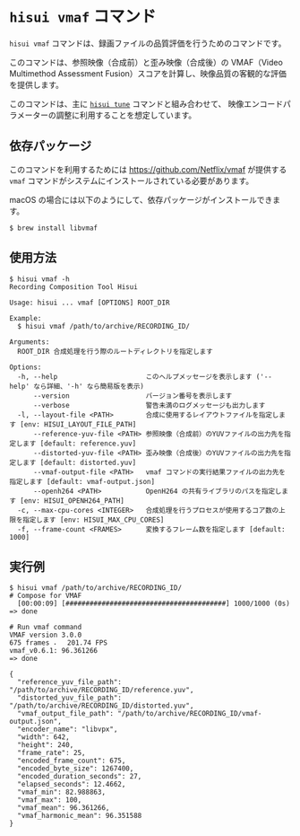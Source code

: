 # `hisui vmaf` コマンド

`hisui vmaf` コマンドは、録画ファイルの品質評価を行うためのコマンドです。

このコマンドは、参照映像（合成前）と歪み映像（合成後）の VMAF（Video Multimethod Assessment Fusion）スコアを計算し、映像品質の客観的な評価を提供します。

このコマンドは、主に [`hisui tune`](command_tune.md) コマンドと組み合わせて、
映像エンコードパラメーターの調整に利用することを想定しています。

## 依存パッケージ

このコマンドを利用するためには https://github.com/Netflix/vmaf が提供する `vmaf` コマンドがシステムにインストールされている必要があります。

macOS の場合には以下のようにして、依存パッケージがインストールできます。

```console
$ brew install libvmaf
```

## 使用方法

```console
$ hisui vmaf -h
Recording Composition Tool Hisui

Usage: hisui ... vmaf [OPTIONS] ROOT_DIR

Example:
  $ hisui vmaf /path/to/archive/RECORDING_ID/

Arguments:
  ROOT_DIR 合成処理を行う際のルートディレクトリを指定します

Options:
  -h, --help                      このヘルプメッセージを表示します ('--help' なら詳細、'-h' なら簡易版を表示)
      --version                   バージョン番号を表示します
      --verbose                   警告未満のログメッセージも出力します
  -l, --layout-file <PATH>        合成に使用するレイアウトファイルを指定します [env: HISUI_LAYOUT_FILE_PATH]
      --reference-yuv-file <PATH> 参照映像（合成前）のYUVファイルの出力先を指定します [default: reference.yuv]
      --distorted-yuv-file <PATH> 歪み映像（合成後）のYUVファイルの出力先を指定します [default: distorted.yuv]
      --vmaf-output-file <PATH>   vmaf コマンドの実行結果ファイルの出力先を指定します [default: vmaf-output.json]
      --openh264 <PATH>           OpenH264 の共有ライブラリのパスを指定します [env: HISUI_OPENH264_PATH]
  -c, --max-cpu-cores <INTEGER>   合成処理を行うプロセスが使用するコア数の上限を指定します [env: HISUI_MAX_CPU_CORES]
  -f, --frame-count <FRAMES>      変換するフレーム数を指定します [default: 1000]
```

## 実行例

```console
$ hisui vmaf /path/to/archive/RECORDING_ID/
# Compose for VMAF
  [00:00:09] [########################################] 1000/1000 (0s)
=> done

# Run vmaf command
VMAF version 3.0.0
675 frames ⠄⠀ 201.74 FPS
vmaf_v0.6.1: 96.361266
=> done

{
  "reference_yuv_file_path": "/path/to/archive/RECORDING_ID/reference.yuv",
  "distorted_yuv_file_path": "/path/to/archive/RECORDING_ID/distorted.yuv",
  "vmaf_output_file_path": "/path/to/archive/RECORDING_ID/vmaf-output.json",
  "encoder_name": "libvpx",
  "width": 642,
  "height": 240,
  "frame_rate": 25,
  "encoded_frame_count": 675,
  "encoded_byte_size": 1267400,
  "encoded_duration_seconds": 27,
  "elapsed_seconds": 12.4662,
  "vmaf_min": 82.988863,
  "vmaf_max": 100,
  "vmaf_mean": 96.361266,
  "vmaf_harmonic_mean": 96.351588
}
```
